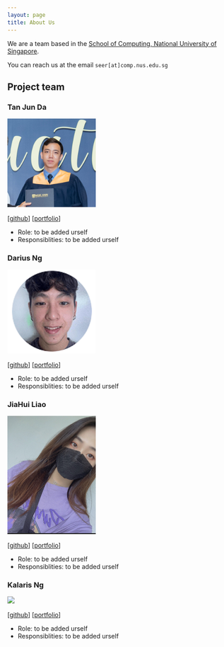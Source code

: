 ```yaml
---
layout: page
title: About Us
---
```


We are a team based in the [School of Computing, National University of Singapore](http://www.comp.nus.edu.sg).

You can reach us at the email `seer[at]comp.nus.edu.sg`

## Project team

### Tan Jun Da

<img src="images/jundatan.png" width="200px">

[[github](https://github.com/jundatan)]
[[portfolio](team/jundatan.md)]

* Role: to be added urself
* Responsiblities: to be added urself

### Darius Ng

<img src="images/dfordarius.png" width="200px">

[[github](http://github.com/dfordarius)]
[[portfolio](team/dfordarius.md)]

* Role: to be added urself
* Responsiblities: to be added urself

### JiaHui Liao

<img src="images/jiahui.png" width="200px">

[[github](https://github.com/OliviaJHL)]
[[portfolio](team/jiahui.md)]

* Role: to be added urself
* Responsiblities: to be added urself

### Kalaris Ng

<img src="images/johndoe.png" width="200px">

[[github](http://github.com/johndoe)]
[[portfolio](team/johndoe.md)]

* Role: to be added urself
* Responsiblities: to be added urself


